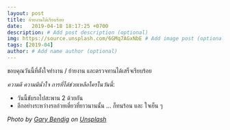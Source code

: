 ```yaml
---
layout: post
title: ย้ายงานได้เรียบร้อย
date:   2019-04-18 18:17:25 +0700
description: # Add post description (optional)
img: https://source.unsplash.com/6GMq7AGxNbE # Add image post (optional)
tags: [2019-04]
author: # Add name author (optional)
---
```

ขอบคุณวันนี้ที่ตั้งใจทำงาน / ย้ายงาน และตรวจทานได้เสร็จเรียบร้อย <i class="fa fa-child" style="color:plum"></i>

*ความดี ความมีน้ำใจ การที่ได้ช่วยเหลือใครในวันนี้*:
- วันนี้ขับรถไปสะพาน 2 ด้วยกัน
- อีกอย่างระหว่างรอก๋วยเตี๋ยวที่ยาวนานนั้น ... ก็ทนร้อน และ ใจเย็น ๆ

*Photo by [Gary Bendig](https://unsplash.com/@kris_ricepees) on [Unsplash](https://unsplash.com)*
